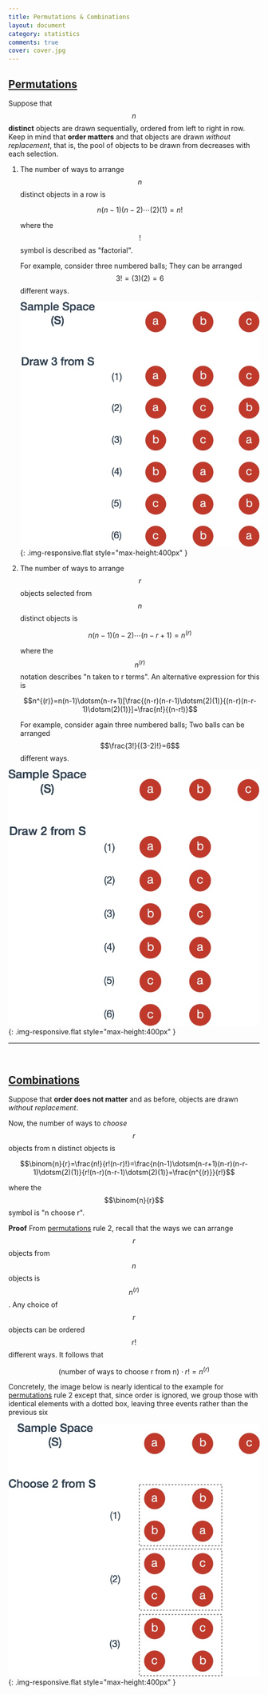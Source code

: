 ```yaml
---
title: Permutations & Combinations
layout: document
category: statistics
comments: true
cover: cover.jpg
---
```


## <a href="#permutations" name="permutations">Permutations</a>

Suppose that $$n$$ **distinct** objects are drawn sequentially, ordered from left to right in  row. Keep in mind that **order matters** and that objects are drawn *without replacement*, that is, the pool of objects to be drawn from decreases with each selection.

1. The number of ways to arrange $$n$$ distinct objects in a row is

	$$n(n-1)(n-2)\dotsm(2)(1)=n!$$

	where the $$!$$ symbol is described as "factorial".

	For example, consider three numbered balls; They can be arranged $$3!= (3)(2) = 6$$ different ways.

	  ![image](factorial.jpg){: .img-responsive.flat style="max-height:400px" }

2. The number of ways to arrange $$r$$ objects selected from $$n$$ distinct objects is

	$$n(n-1)(n-2)\dotsm(n-r+1)=n^{(r)}$$

	where the $$n^{(r)}$$ notation describes "n taken to r terms". An alternative expression for this is

	$$n^{(r)}=n(n-1)\dotsm(n-r+1)[\frac{(n-r)(n-r-1)\dotsm(2)(1)}{(n-r)(n-r-1)\dotsm(2)(1)}]=\frac{n!}{(n-r!)}$$


	For example, consider again three numbered balls; Two balls can be arranged $$\frac{3!}{(3-2)!}=6$$ different ways.

  ![image](nTakenToRTerms.jpg){: .img-responsive.flat style="max-height:400px" }


***
<br/>

## <a href="#combinations" name="combinations"> Combinations </a>

Suppose that **order does not matter** and as before, objects are drawn *without replacement*.

Now, the number of ways to *choose* $$r$$ objects from n distinct objects is

$$\binom{n}{r}=\frac{n!}{r!(n-r)!}=\frac{n(n-1)\dotsm(n-r+1)(n-r)(n-r-1)\dotsm(2)(1)}{r!(n-r)(n-r-1)\dotsm(2)(1)}=\frac{n^{(r)}}{r!}$$

where the $$\binom{n}{r}$$ symbol is "n choose r".

**Proof** From [permutations](#permutations) rule 2,  recall that the ways we can arrange $$r$$ objects from $$n$$ objects is $$n^{(r)}$$. Any choice of $$r$$ objects can be ordered $$r!$$ different ways. It follows that

$$(\text{number of ways to choose r from n})\cdot r!=n^{(r)}$$

Concretely, the image below is nearly identical to the example for [permutations](#permutations) rule 2 except that, since order is ignored, we group those with identical elements with a dotted box, leaving three events rather than the previous six

  ![image](nchooser.jpg){: .img-responsive.flat style="max-height:400px" }
